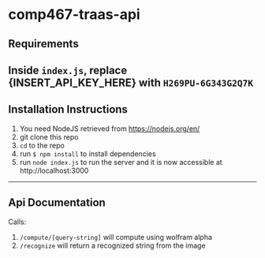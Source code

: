 # comp467-traas-api

## Requirements
Inside `index.js`, replace {INSERT_API_KEY_HERE} with `H269PU-6G343G2Q7K`
---

## Installation Instructions
1. You need NodeJS retrieved from https://nodejs.org/en/
2. git clone this repo
3. `cd` to the repo
4. run `$ npm install` to install dependencies
5. run `node index.js` to run the server and it is now accessible at http://localhost:3000

---
## Api Documentation
Calls:
1. `/compute/[query-string]` will compute using wolfram alpha
2. `/recognize` will return a recognized string from the image
